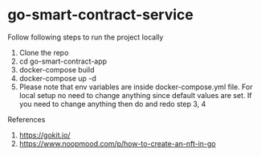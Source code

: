 # go-smart-contract-service

Follow following steps to run the project locally

1. Clone the repo
2. cd go-smart-contract-app
3. docker-compose build
4. docker-compose up -d
5. Please note that env variables are inside docker-compose.yml file. For local setup no need to change anything
   since default values are set. If you need to change anything then do and redo step 3, 4

References
1. https://gokit.io/
2. https://www.noopmood.com/p/how-to-create-an-nft-in-go
